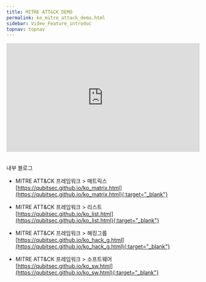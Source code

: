 ```yaml
---
title: MITRE ATT&CK DEMO
permalink: ko_mitre_attack_demo.html
sidebar: Video_Feature_introduc
topnav: topnav
---
```


<style>.embed-container { position: relative; padding-bottom: 56.25%; height: 0; overflow: hidden; max-width: 100%; } .embed-container iframe, .embed-container object, .embed-container embed { position: absolute; top: 0; left: 0; width: 100%; height: 100%; }</style><div class='embed-container'><iframe src='https://www.youtube.com/embed/qGkqHxA4EXg' frameborder='0' allowfullscreen></iframe></div>

<br />

내부 블로그  

- MITRE ATT&CK 프레임워크 > 매트릭스
[https://qubitsec.github.io/ko_matrix.html](https://qubitsec.github.io/ko_matrix.html){:target="_blank"}

- MITRE ATT&CK 프레임워크 > 리스트
[https://qubitsec.github.io/ko_list.html](https://qubitsec.github.io/ko_list.html){:target="_blank"}

- MITRE ATT&CK 프레임워크 > 해킹그룹
[https://qubitsec.github.io/ko_hack_g.html](https://qubitsec.github.io/ko_hack_g.html){:target="_blank"}

- MITRE ATT&CK 프레임워크 > 소프트웨어
[https://qubitsec.github.io/ko_sw.html](https://qubitsec.github.io/ko_sw.html){:target="_blank"}